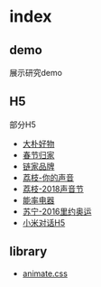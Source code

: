 # index
## demo
展示研究demo

## H5
部分H5
- [大朴好物](https://test.linkroutes.com/h5/dapu/)
- [春节归家](https://test.linkroutes.com/h5/home)
- [链家品牌](https://test.linkroutes.com/h5/lianjia)
- [荔枝-你的声音](https://test.linkroutes.com/h5/lizhi-yourvoice)
- [荔枝-2018声音节](https://test.linkroutes.com/h5/lizhi2018-voicefes/home)
- [能率电器](https://test.linkroutes.com/h5/nenglv)
- [苏宁-2016里约奥运](https://test.linkroutes.com/h5/suning)
- [小米对话H5](https://test.linkroutes.com/h5/xiaomi)


## library
- [animate.css](https://test.linkroutes.com/lib/animate)